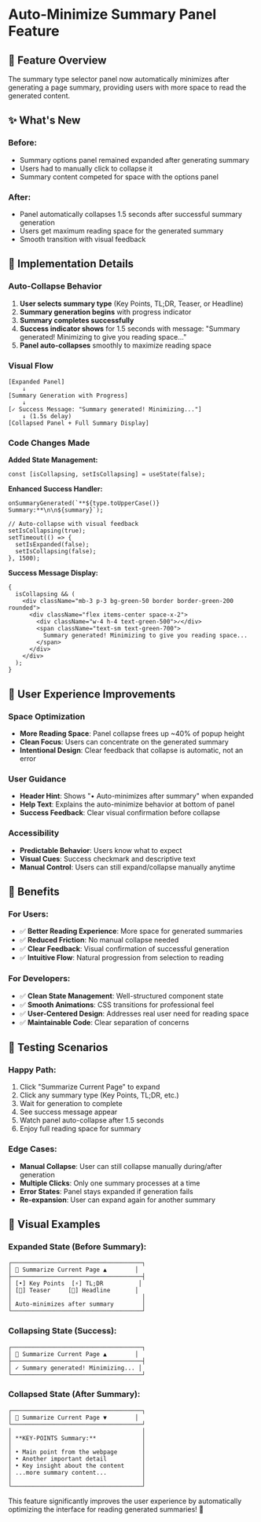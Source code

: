 # Auto-Minimize Summary Panel Feature

## 🎯 Feature Overview

The summary type selector panel now automatically minimizes after generating a page summary, providing users with more space to read the generated content.

## ✨ What's New

### **Before:**

- Summary options panel remained expanded after generating summary
- Users had to manually click to collapse it
- Summary content competed for space with the options panel

### **After:**

- Panel automatically collapses 1.5 seconds after successful summary generation
- Users get maximum reading space for the generated summary
- Smooth transition with visual feedback

## 🔧 Implementation Details

### **Auto-Collapse Behavior**

1. **User selects summary type** (Key Points, TL;DR, Teaser, or Headline)
2. **Summary generation begins** with progress indicator
3. **Summary completes successfully**
4. **Success indicator shows** for 1.5 seconds with message: "Summary generated! Minimizing to give you reading space..."
5. **Panel auto-collapses** smoothly to maximize reading space

### **Visual Flow**

```
[Expanded Panel]
    ↓
[Summary Generation with Progress]
    ↓
[✓ Success Message: "Summary generated! Minimizing..."]
    ↓ (1.5s delay)
[Collapsed Panel + Full Summary Display]
```

### **Code Changes Made**

**Added State Management:**

```tsx
const [isCollapsing, setIsCollapsing] = useState(false);
```

**Enhanced Success Handler:**

```tsx
onSummaryGenerated(`**${type.toUpperCase()} Summary:**\n\n${summary}`);

// Auto-collapse with visual feedback
setIsCollapsing(true);
setTimeout(() => {
  setIsExpanded(false);
  setIsCollapsing(false);
}, 1500);
```

**Success Message Display:**

```tsx
{
  isCollapsing && (
    <div className="mb-3 p-3 bg-green-50 border border-green-200 rounded">
      <div className="flex items-center space-x-2">
        <div className="w-4 h-4 text-green-500">✓</div>
        <span className="text-sm text-green-700">
          Summary generated! Minimizing to give you reading space...
        </span>
      </div>
    </div>
  );
}
```

## 🎨 User Experience Improvements

### **Space Optimization**

- **More Reading Space**: Panel collapse frees up ~40% of popup height
- **Clean Focus**: Users can concentrate on the generated summary
- **Intentional Design**: Clear feedback that collapse is automatic, not an error

### **User Guidance**

- **Header Hint**: Shows "• Auto-minimizes after summary" when expanded
- **Help Text**: Explains the auto-minimize behavior at bottom of panel
- **Success Feedback**: Clear visual confirmation before collapse

### **Accessibility**

- **Predictable Behavior**: Users know what to expect
- **Visual Cues**: Success checkmark and descriptive text
- **Manual Control**: Users can still expand/collapse manually anytime

## 🚀 Benefits

### **For Users:**

- ✅ **Better Reading Experience**: More space for generated summaries
- ✅ **Reduced Friction**: No manual collapse needed
- ✅ **Clear Feedback**: Visual confirmation of successful generation
- ✅ **Intuitive Flow**: Natural progression from selection to reading

### **For Developers:**

- ✅ **Clean State Management**: Well-structured component state
- ✅ **Smooth Animations**: CSS transitions for professional feel
- ✅ **User-Centered Design**: Addresses real user need for reading space
- ✅ **Maintainable Code**: Clear separation of concerns

## 🧪 Testing Scenarios

### **Happy Path:**

1. Click "Summarize Current Page" to expand
2. Click any summary type (Key Points, TL;DR, etc.)
3. Wait for generation to complete
4. See success message appear
5. Watch panel auto-collapse after 1.5 seconds
6. Enjoy full reading space for summary

### **Edge Cases:**

- **Manual Collapse**: User can still collapse manually during/after generation
- **Multiple Clicks**: Only one summary processes at a time
- **Error States**: Panel stays expanded if generation fails
- **Re-expansion**: User can expand again for another summary

## 📱 Visual Examples

### **Expanded State (Before Summary):**

```
┌─────────────────────────────────────┐
│ 📄 Summarize Current Page ▲        │
├─────────────────────────────────────┤
│ [•] Key Points  [⚡] TL;DR          │
│ [🎯] Teaser     [📰] Headline       │
│                                     │
│ Auto-minimizes after summary        │
└─────────────────────────────────────┘
```

### **Collapsing State (Success):**

```
┌─────────────────────────────────────┐
│ 📄 Summarize Current Page ▲        │
├─────────────────────────────────────┤
│ ✓ Summary generated! Minimizing... │
└─────────────────────────────────────┘
```

### **Collapsed State (After Summary):**

```
┌─────────────────────────────────────┐
│ 📄 Summarize Current Page ▼        │
└─────────────────────────────────────┘
│                                     │
│ **KEY-POINTS Summary:**             │
│                                     │
│ • Main point from the webpage       │
│ • Another important detail          │
│ • Key insight about the content     │
│ ...more summary content...          │
│                                     │
└─────────────────────────────────────┘
```

This feature significantly improves the user experience by automatically optimizing the interface for reading generated summaries! 🎉
